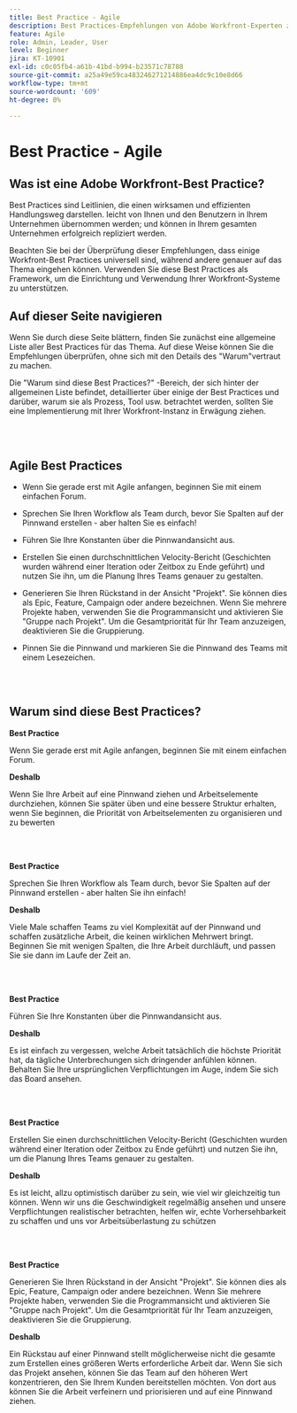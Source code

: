 ```yaml
---
title: Best Practice - Agile
description: Best Practices-Empfehlungen von Adobe Workfront-Experten zu Agile.
feature: Agile
role: Admin, Leader, User
level: Beginner
jira: KT-10901
exl-id: c0c05fb4-a61b-41bd-b994-b23571c78788
source-git-commit: a25a49e59ca483246271214886ea4dc9c10e8d66
workflow-type: tm+mt
source-wordcount: '609'
ht-degree: 0%

---
```


# Best Practice - Agile

## Was ist eine Adobe Workfront-Best Practice?

Best Practices sind Leitlinien, die einen wirksamen und effizienten Handlungsweg darstellen. leicht von Ihnen und den Benutzern in Ihrem Unternehmen übernommen werden; und können in Ihrem gesamten Unternehmen erfolgreich repliziert werden.

Beachten Sie bei der Überprüfung dieser Empfehlungen, dass einige Workfront-Best Practices universell sind, während andere genauer auf das Thema eingehen können. Verwenden Sie diese Best Practices als Framework, um die Einrichtung und Verwendung Ihrer Workfront-Systeme zu unterstützen.

## Auf dieser Seite navigieren

Wenn Sie durch diese Seite blättern, finden Sie zunächst eine allgemeine Liste aller Best Practices für das Thema. Auf diese Weise können Sie die Empfehlungen überprüfen, ohne sich mit den Details des &quot;Warum&quot;vertraut zu machen.

Die &quot;Warum sind diese Best Practices?&quot; -Bereich, der sich hinter der allgemeinen Liste befindet, detaillierter über einige der Best Practices und darüber, warum sie als Prozess, Tool usw. betrachtet werden, sollten Sie eine Implementierung mit Ihrer Workfront-Instanz in Erwägung ziehen.

</br>
</br>

## Agile Best Practices

* Wenn Sie gerade erst mit Agile anfangen, beginnen Sie mit einem einfachen Forum.

* Sprechen Sie Ihren Workflow als Team durch, bevor Sie Spalten auf der Pinnwand erstellen - aber halten Sie es einfach!
* Führen Sie Ihre Konstanten über die Pinnwandansicht aus.

* Erstellen Sie einen durchschnittlichen Velocity-Bericht (Geschichten wurden während einer Iteration oder Zeitbox zu Ende geführt) und nutzen Sie ihn, um die Planung Ihres Teams genauer zu gestalten.

* Generieren Sie Ihren Rückstand in der Ansicht &quot;Projekt&quot;. Sie können dies als Epic, Feature, Campaign oder andere bezeichnen. Wenn Sie mehrere Projekte haben, verwenden Sie die Programmansicht und aktivieren Sie &quot;Gruppe nach Projekt&quot;. Um die Gesamtpriorität für Ihr Team anzuzeigen, deaktivieren Sie die Gruppierung.

* Pinnen Sie die Pinnwand und markieren Sie die Pinnwand des Teams mit einem Lesezeichen.

</br>
</br>

## Warum sind diese Best Practices?

**Best Practice**

Wenn Sie gerade erst mit Agile anfangen, beginnen Sie mit einem einfachen Forum.

**Deshalb**

Wenn Sie Ihre Arbeit auf eine Pinnwand ziehen und Arbeitselemente durchziehen, können Sie später üben und eine bessere Struktur erhalten, wenn Sie beginnen, die Priorität von Arbeitselementen zu organisieren und zu bewerten

</br>
</br>


**Best Practice**

Sprechen Sie Ihren Workflow als Team durch, bevor Sie Spalten auf der Pinnwand erstellen - aber halten Sie ihn einfach!


**Deshalb**

Viele Male schaffen Teams zu viel Komplexität auf der Pinnwand und schaffen zusätzliche Arbeit, die keinen wirklichen Mehrwert bringt. Beginnen Sie mit wenigen Spalten, die Ihre Arbeit durchläuft, und passen Sie sie dann im Laufe der Zeit an.

</br>
</br>

**Best Practice**

Führen Sie Ihre Konstanten über die Pinnwandansicht aus.

**Deshalb**

Es ist einfach zu vergessen, welche Arbeit tatsächlich die höchste Priorität hat, da tägliche Unterbrechungen sich dringender anfühlen können. Behalten Sie Ihre ursprünglichen Verpflichtungen im Auge, indem Sie sich das Board ansehen.

</br>
</br>

**Best Practice**

Erstellen Sie einen durchschnittlichen Velocity-Bericht (Geschichten wurden während einer Iteration oder Zeitbox zu Ende geführt) und nutzen Sie ihn, um die Planung Ihres Teams genauer zu gestalten.

**Deshalb**

Es ist leicht, allzu optimistisch darüber zu sein, wie viel wir gleichzeitig tun können. Wenn wir uns die Geschwindigkeit regelmäßig ansehen und unsere Verpflichtungen realistischer betrachten, helfen wir, echte Vorhersehbarkeit zu schaffen und uns vor Arbeitsüberlastung zu schützen

</br>
</br>

**Best Practice**

Generieren Sie Ihren Rückstand in der Ansicht &quot;Projekt&quot;. Sie können dies als Epic, Feature, Campaign oder andere bezeichnen. Wenn Sie mehrere Projekte haben, verwenden Sie die Programmansicht und aktivieren Sie &quot;Gruppe nach Projekt&quot;. Um die Gesamtpriorität für Ihr Team anzuzeigen, deaktivieren Sie die Gruppierung.

**Deshalb**

Ein Rückstau auf einer Pinnwand stellt möglicherweise nicht die gesamte zum Erstellen eines größeren Werts erforderliche Arbeit dar. Wenn Sie sich das Projekt ansehen, können Sie das Team auf den höheren Wert konzentrieren, den Sie Ihrem Kunden bereitstellen möchten. Von dort aus können Sie die Arbeit verfeinern und priorisieren und auf eine Pinnwand ziehen.

